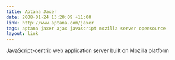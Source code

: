 ```yaml
---
title: Aptana Jaxer
date: 2008-01-24 13:20:09 +11:00
link: http://www.aptana.com/jaxer
tags: aptana jaxer ajax javascript mozilla server opensource
layout: link
---
```

JavaScript-centric web application server built on Mozilla platform
